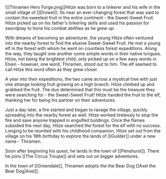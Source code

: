 ![[Thiramen Hero Forge.png]]Hitze was born to a tinkerer and his wife in the small village of [[Drowel]]. Its near an ever-changing forest that was said to contain the sweetest fruit in the entire continent - the Sweet-Sweet Fruit. Hitze picked up on his father's tinkering skills and used his passion for swordplay to hone his combat abilities as he grew up.

With dreams of becoming an adventurer, the young Hitze often ventured into the nearby forest to find the elusive Sweet-Sweet Fruit. He met a young elf in the forest with whom he went on countless forest expeditions. Along the way, they taught one another some simple words in their native tongues. Hitze, not being the brightest child, only picked up on a few easy words in Elven - however, one word, Thiramen, stood out to him. The elf seemed to call Hitze this word often as they grew closer.

A year into their expeditions, the two came across a mystical tree with just one strange looking fruit growing on a high branch. Hitze climbed up and grabbed the fruit. The duo determined that this must be the treasure they were searching for - the Sweet-Sweet Fruit! Hitze handed the fruit to the elf, thanking her for being his partner on their adventures.

Just a day later, a fire started and began to ravage the village, quickly spreading into the nearby forest as well. Hitze worked tirelessly to stop the fire and save anyone trapped in engulfed buildings. Once the flames subsided the next day, Hitze searched the forest for the elf with no success. Longing to be reunited with his childhood companion, Hitze set out from the village on his 18th birthday to explore the lands of [[Guilder]] under a new name - Thiramen.

Soon after beginning his quest, he lands in the town of [[Penshurst]]. There he joins [[The Circus Troupe]] and sets out on bigger adventures.

In the town of [[Greendale]], Thiramen adopts the the Bear Dog [[Axel the Bear Dog|Axel]].